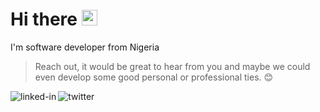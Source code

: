 # Hi there <img src="https://media.giphy.com/media/hvRJCLFzcasrR4ia7z/giphy.gif" width="25">
I'm software developer from Nigeria

 > Reach out, it would be great to hear from you and maybe we could even develop some good personal or professional ties. 😊

 [<img align="left" alt="linked-in" src="https://img.shields.io/badge/linkedin-%230077B5.svg?&style=for-the-badge&logo=linkedin&logoColor=white" />](https://www.linkedin.com/in/muiz-ogundiran-27a0aa204)[<img align="left" alt="twitter" src="https://img.shields.io/badge/twitter-%231DA1F2.svg?&style=for-the-badge&logo=twitter&logoColor=white" />](https://twitter.com/OgundiranMuiz?s=09)
<br />
##

<!-- [![Muiz's GitHub stats](https://github-readme-stats.vercel.app/api?username=muizogundiran&count_private=true&show_icons=true&theme=highcontrast&hide_rank=false&hide_border=true)]()  -->
<!-- [![Top Langs](https://github-readme-stats.vercel.app/api/top-langs/?username=muizogundiran&hide=php&count_private=true&show_icons=true&theme=highcontrast&hide_rank=false&hide_border=true)]() -->

<!-- [![Muiz's Spotify](https://spotify-github-profile.vercel.app/api/view.svg?uid=a56oe5ptg7bzx7nq12fyolbni&cover_image=true&theme=novatorem&bar_color=C2CB12&bar_color_cover=false)](https://spotify-github-profile.vercel.app/api/view.svg?uid=a56oe5ptg7bzx7nq12fyolbni&redirect=true)  -->
